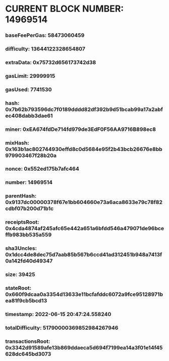 # CURRENT BLOCK NUMBER: 14969514

### baseFeePerGas: 58473060459
### difficulty: 13644122328654807
### extraData: 0x75732d656173742d38
### gasLimit: 29999915
### gasUsed: 7741530
### hash: 0x7b62b793596dc7f0189dddd82df392b9d51bcab99a17a2abfec408dabb3dae61
### miner: 0xEA674fdDe714fd979de3EdF0F56AA9716B898ec8
### mixHash: 0x163b1ac802744930effd8c0d5684e95f2b43bcb26676e8bb979903467f28b20a
### nonce: 0x552ed175b7afc464
### number: 14969514
### parentHash: 0x9137dc00000378f67e1bb604660e73a6aca8633e79c78f82cdbf07b200d71b1c
### receiptsRoot: 0x4cda4874af245afc65e442a651a6bfdd546a479071de96bceffb983bb535a559
### sha3Uncles: 0x1dcc4de8dec75d7aab85b567b6ccd41ad312451b948a7413f0a142fd40d49347
### size: 39425
### stateRoot: 0x660f9dcaa0a3354d13633e11bcfafddc6072a9fce95128971bea81f9cb5bcd13
### timestamp: 2022-06-15 20:47:24.558240
### totalDifficulty: 51790000369852984267946
### transactionsRoot: 0x3342d91589afe13b869ddaeca5d694f7199ea14a3f01e14f45628dc645bd3073
